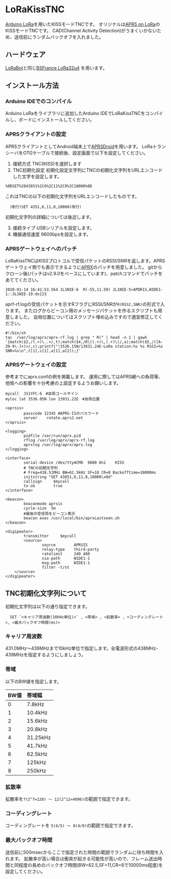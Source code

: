 # LoRaKissTNC

[Arduino LoRa](https://github.com/sandeepmistry/arduino-LoRa/blob/master/README.md)を用いたKISSモードTNCです。
オリジナルは[APRS on LoRa](https://github.com/josefmtd/lora-aprs)のKISSモードTNCです。
CAD(Channel Activity Detection)がうまくいかないため、送信前にランダムバックオフを入れました。

## ハードウェア
[LoRaBot](https://github.com/w-ockham/LoRaBot/edit/master/README.md)と同じ[BSFrance LoRa32u4](https://bsfrance.fr/lora-long-range/1311-BSFrance-LoRa32u4-1KM-Long-Range-Board-Based-Atmega32u4-433MHz-LoRA-RA02-Module.html)
を用います。

## インストール方法
### Arduino IDEでのコンパイル
Arduino LoRaをライブラリに追加したArduino IDEでLoRaKissTNCをコンパイルし、ボードにインストールしてください。

### APRSクライアントの設定
APRSクライアントとしてAndroid端末上で[APRSDroid](https://aprsdroid.org/)を用います。
LoRaトランシーバをOTGケーブルで接続後、設定画面で以下を設定してください。
1. 接続方式 TNC(KISS)を選択します
2. TNC初期化設定 初期化設定文字列にTNCの初期化文字列をURLエンコードした文字を設定します。
```
%0DSET%2043851%2C6%2C11%2C8%2C10000%0D
```
これはTNCの以下の初期化文字列をURLエンコードしたものです。
```
 （改行)SET 4351,6,11,8,10000(改行)
```
初期化文字列の詳細については後述します。

3. 接続タイプ USBシリアルを設定します。
4. 機器通信速度 9600bpsを設定します。

### APRSゲートウェイへのパッチ
LoRaKissTNCはKISSプロトコルで受信パケットのRSSI/SNRを返します。APRSゲートウェイ側でも表示できるように[APRX](https://github.com/PhirePhly/aprx/blob/master/README)のパッチを用意しました。
gitからクローン後(パッチはv2.9.0をベースにしています)、patchコマンドでパッチをあててください。

```
2020-01-14 16:41:53.564 JL1NIE-6  R(-55,11.50) JL1NIE-5>APDR15,WIDE1-1::JL1NIE-10:dx{23
```

aprf-rf.logの受信パケットを示すRフラグにRSSI/SNRが`R(RSSI,SNR)`の形式で入ります。
またログからビーコン用のメッセージパケットを作るスクリプトも用意しました。
自局位置についてはスクリプト埋め込みですので適宜修正してください。

```
#!/bin/sh
tac  /var/log/aprx/aprx-rf.log | grep " R(" | head -n 1 | gawk '{match($2,/(.+)\..+/,t);match($4,/R\((.+)\,(.+)\)/,a);match($5,/([A-Z0-9\-]+)>/,c);printf("!3536.15N/13931.24E-LoRa station:%s %s RSSI=%s SNR=%s\n",t[1],c[1],a[1],a[2]);}'
```

### APRSゲートウェイの設定
参考までにaprx.confの例を掲載します。
運用に際してはAPRS網への負荷等、他局への影響を十分考慮の上設定するようお願いします。
```
mycall  JS1YFC-6　#自局コールサイン
myloc lat 3536.05N lon 13931.22E　#自局位置

<aprsis>
        passcode 12345 #APRS-ISのパスワード
        server    rotate.aprs2.net
</aprsis>

<logging>
        pidfile /var/run/aprx.pid
        rflog /var/log/aprx/aprx-rf.log
        aprxlog /var/log/aprx/aprx.log
</logging>

<interface>
        serial-device /dev/ttyACM0  9600 8n1    KISS
        # TNCの初期文字列
        # Freq=438.51MHz BW=62.5kHz SF=18 CR=8 Backofftime=10000ms
        initstring "SET 43851,6,11,8,10000\x0d"
        callsign     $mycall
        tx-ok        true
</interface>

<beacon>
        beaconmode aprsis
        cycle-size  5m
        #最後の受信局をビーコン表示
        beacon exec /usr/local/bin/aprxLastseen.sh
</beacon>

<digipeater>
        transmitter     $mycall
        <source>
                source        APRSIS
                relay-type    third-party
                ratelimit     240 480
                via-path      WIDE1-1
                msg-path      WIDE1-1
                filter -t/st
    </source>
</digipeater>
```
## TNC初期化文字列について
初期化文字列は以下の通り指定できます。
```
  SET `<キャリア周波数(10kHz単位)>` , <帯域> , <拡散率> , <コーディングレート>, <最大バックオフ時間(ms)>
  ```
### キャリア周波数
 431.0MHz～439MHzまで10kHz単位で指定します。全電波形式の438MHz-439MHzを指定するようにしましょう。
### 帯域
以下のBW値を指定します。

| BW値 | 帯域幅 |
|:-----|:-------|
|0 | 7.8kHz |
|1 | 10.4kHz |
|2 | 15.6kHz |
|3 | 20.8kHz |
|4 | 31.25kHz |
|5 | 41.7kHz |
|6 | 62.5kHz |
|7 | 125kHz |
|8 | 250kHz |

### 拡散率
拡散率を`7(2^7=128) ～ 12(2^12=4096)`の範囲で指定できます。
### コーディングレート
コーディングレートを `5(4/5) ～ 8(4/8)`の範囲で指定できます。
### 最大バックオフ時間
送信前に500msecからここで指定された時間の範囲でランダムに待ち時間を入れます。
拡散率が高い場合は衝突が起きる可能性が高いので、フレーム送出時間と同程度の長めのバックオフ時間(BW=62.5,SF=11,CR=8で10000ms程度)を設定してください。
